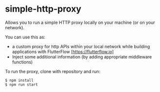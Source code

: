 # simple-http-proxy

Allows you to run a simple HTTP proxy locally on your machine (or on your network).

You can use this as:
* a custom proxy for http APIs within your local network while building applications with FlutterFlow [https://flutterflow.io]
* Inject some additional information (by adding appropriate middleware functions)

To run the proxy, clone with repository and run:

```console
$ npm install
$ npm run start
```
